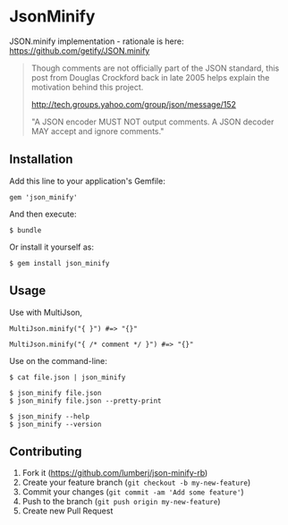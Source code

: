 # JsonMinify

JSON.minify implementation - rationale is here: https://github.com/getify/JSON.minify

> Though comments are not officially part of the JSON standard, this post from
> Douglas Crockford back in late 2005 helps explain the motivation behind this project.
>
> http://tech.groups.yahoo.com/group/json/message/152
>
> "A JSON encoder MUST NOT output comments. A JSON decoder MAY accept and ignore comments."


## Installation

Add this line to your application's Gemfile:

    gem 'json_minify'

And then execute:

    $ bundle

Or install it yourself as:

    $ gem install json_minify

## Usage

Use with MultiJson,

    MultiJson.minify("{ }") #=> "{}"

    MultiJson.minify("{ /* comment */ }") #=> "{}"


Use on the command-line:

    $ cat file.json | json_minify

    $ json_minify file.json
    $ json_minify file.json --pretty-print

    $ json_minify --help
    $ json_minify --version

## Contributing

1. Fork it (https://github.com/lumberj/json-minify-rb)
2. Create your feature branch (`git checkout -b my-new-feature`)
3. Commit your changes (`git commit -am 'Add some feature'`)
4. Push to the branch (`git push origin my-new-feature`)
5. Create new Pull Request
